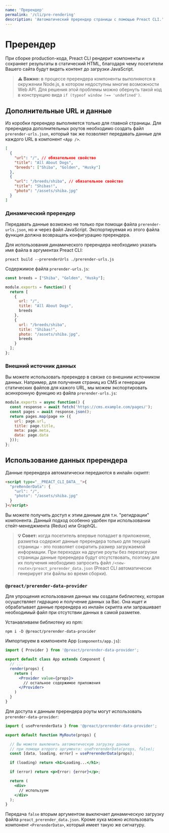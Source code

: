 ```yaml
---
name: 'Пререндер'
permalink: '/cli/pre-rendering'
description: 'Автоматический пререндер страницы с помощью Preact CLI.'
---
```


# Пререндер

При сборке production-кода, Preact CLI рендерит компоненты и сохраняет результаты в статический HTML, благодаря чему посетители Вашего сайта будут видеть контент до загрузки JavaScript.

> **⚠️ Важно:** в процессе пререндера компоненты выполняются в окружении Node.js, в котором недоступны многие возможности Web API. Для решения этой проблемы можно обернуть такой код в конструкцию вида `if (typeof window !== 'undefined')`.

## Дополнительные URL и данные

Из коробки пререндер выполняется только для главной страницы. Для пререндера дополнительных роутов необходимо создать файл `prerender-urls.json`, который так же позволяет передавать данные для каждого URL в компонент `<App />`.

```json
[
  {
    "url": "/", // обязательное свойство
    "title": "All About Dogs",
    "breeds": ["Shiba", "Golden", "Husky"]
  },
  {
    "url": "/breeds/shiba", // обязательное свойство
    "title": "Shibas!",
    "photo": "/assets/shiba.jpg"
  }
]
```

### Динамический пререндер

Передавать данные возможно не только при помощи файла `prerender-urls.json`, но и через файл JavaScript. Экспортируемая из этого файла функция должна возвращать конфигурацию пререндера.

Для использования динамического пререндера необходимо указать имя файла в аргументах Preact CLI:

`preact build --prerenderUrls ./prerender-urls.js`

Содержимое файла `prerender-urls.js`:

```js
const breeds = ["Shiba", "Golden", "Husky"];

module.exports = function() {
  return [
    {
      url: "/",
      title: "All About Dogs",
      breeds
    },
    {
      url: "/breeds/shiba",
      title: "Shibas!",
      photo: "/assets/shiba.jpg",
      breeds
    }
  ];
};
```

### Внешний источник данных

Вы можете использовать пререндер в связке со внешним источником данных. Например, для получения страниц из CMS и генерации статических файлов для кажого URL, мы можем экспортировать асинхронную функцию из файла `prerender-urls.js`:

```js
module.exports = async function() {
  const response = await fetch('https://cms.example.com/pages/');
  const pages = await response.json();
  return pages.map(page => ({
    url: page.url,
    title: page.title,
    meta: page.meta,
    data: page.data
  }));
};
```

## Использование данных пререндера

Данные пререндера автоматически передаются в инлайн скрипт:

```html
<script type="__PREACT_CLI_DATA__">{
  "preRenderData": {
    "url": "/",
    "photo": "/assets/shiba.jpg"
  }
}</script>
```

Вы можете получить доступ к этим данным для т.н. "регидрации" компонента. Данный подход особенно удобен при использовании стейт-менеджмента (Redux) или GraphQL.

> **💡 Совет:** когда посетитель впервые попадает в приложение, разметка содержит данные пререндера только для текущей страницы - это позволяет сократить размер загружаемой информации. При переходах на другие роуты без перезагрузки страницы данные пререндера будут отсутствовать, поэтому для их получения необходимо запросить файл `/<new-route>/preact_prerender_data.json` (Preact CLI автоматически генерирует эти файлы во время сборки).

### `@preact/prerender-data-provider`

Для упрощения использования данных мы создали библиотеку, которая осуществляет гидрацию и получение данных за Вас. Она ищет и обрабатывает данные пререндера из инлайн скрипта или запрашивает необходимый файл при отсутствии данных в самой разметке.

Устанавливаем библиотеку из npm:

`npm i -D @preact/prerender-data-provider`

Импортируем в компоненте App (`components/app.js`):

```jsx
import { Provider } from '@preact/prerender-data-provider';

export default class App extends Component {
  // ...
  render(props) {
    return (
      <Provider value={props}>
        // остальное содержимое приложения
      </Provider>
    )
  }
}
```

Для доступа к данным пререндера роуты могут использовать `prerender-data-provider`:

```jsx
import { usePrerenderData } from '@preact/prerender-data-provider';

export default function MyRoute(props) {

  // Вы можете выключить автоматическую загрузку данных
  // при помощи второго аргумента: usePrerenderData(props, false);
  const [data, loading, error] = usePrerenderData(props);

  if (loading) return <h1>Loading...</h1>;

  if (error) return <p>Error: {error}</p>;

  return (
    <div>
      // используем
    </div>
  );
}
```

Передача `false` вторым аргументом выключает динамическую загрузку файла `preact_prerender_data.json`. Кроме хука можно использовать компонент `<PrerenderData>`, который имеет такую же сигнатуру.

